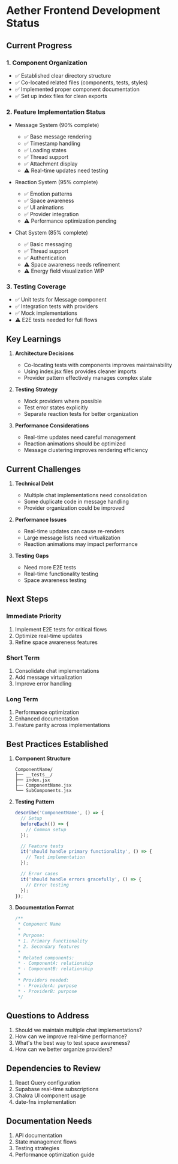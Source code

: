 # Aether Frontend Development Status

## Current Progress

### 1. Component Organization
- ✅ Established clear directory structure
- ✅ Co-located related files (components, tests, styles)
- ✅ Implemented proper component documentation
- ✅ Set up index files for clean exports

### 2. Feature Implementation Status
- Message System (90% complete)
  - ✅ Base message rendering
  - ✅ Timestamp handling
  - ✅ Loading states
  - ✅ Thread support
  - ✅ Attachment display
  - ⚠️ Real-time updates need testing

- Reaction System (95% complete)
  - ✅ Emotion patterns
  - ✅ Space awareness
  - ✅ UI animations
  - ✅ Provider integration
  - ⚠️ Performance optimization pending

- Chat System (85% complete)
  - ✅ Basic messaging
  - ✅ Thread support
  - ✅ Authentication
  - ⚠️ Space awareness needs refinement
  - ⚠️ Energy field visualization WIP

### 3. Testing Coverage
- ✅ Unit tests for Message component
- ✅ Integration tests with providers
- ✅ Mock implementations
- ⚠️ E2E tests needed for full flows

## Key Learnings

1. **Architecture Decisions**
   - Co-locating tests with components improves maintainability
   - Using index.jsx files provides cleaner imports
   - Provider pattern effectively manages complex state

2. **Testing Strategy**
   - Mock providers where possible
   - Test error states explicitly
   - Separate reaction tests for better organization

3. **Performance Considerations**
   - Real-time updates need careful management
   - Reaction animations should be optimized
   - Message clustering improves rendering efficiency

## Current Challenges

1. **Technical Debt**
   - Multiple chat implementations need consolidation
   - Some duplicate code in message handling
   - Provider organization could be improved

2. **Performance Issues**
   - Real-time updates can cause re-renders
   - Large message lists need virtualization
   - Reaction animations may impact performance

3. **Testing Gaps**
   - Need more E2E tests
   - Real-time functionality testing
   - Space awareness testing

## Next Steps

### Immediate Priority
1. Implement E2E tests for critical flows
2. Optimize real-time updates
3. Refine space awareness features

### Short Term
1. Consolidate chat implementations
2. Add message virtualization
3. Improve error handling

### Long Term
1. Performance optimization
2. Enhanced documentation
3. Feature parity across implementations

## Best Practices Established

1. **Component Structure**
   ```
   ComponentName/
   ├── __tests__/
   ├── index.jsx
   ├── ComponentName.jsx
   └── SubComponents.jsx
   ```

2. **Testing Pattern**
   ```javascript
   describe('ComponentName', () => {
     // Setup
     beforeEach(() => {
       // Common setup
     });

     // Feature tests
     it('should handle primary functionality', () => {
       // Test implementation
     });

     // Error cases
     it('should handle errors gracefully', () => {
       // Error testing
     });
   });
   ```

3. **Documentation Format**
   ```javascript
   /**
    * Component Name
    * 
    * Purpose:
    * 1. Primary functionality
    * 2. Secondary features
    * 
    * Related components:
    * - ComponentA: relationship
    * - ComponentB: relationship
    * 
    * Providers needed:
    * - ProviderA: purpose
    * - ProviderB: purpose
    */
   ```

## Questions to Address

1. Should we maintain multiple chat implementations?
2. How can we improve real-time performance?
3. What's the best way to test space awareness?
4. How can we better organize providers?

## Dependencies to Review

1. React Query configuration
2. Supabase real-time subscriptions
3. Chakra UI component usage
4. date-fns implementation

## Documentation Needs

1. API documentation
2. State management flows
3. Testing strategies
4. Performance optimization guide 